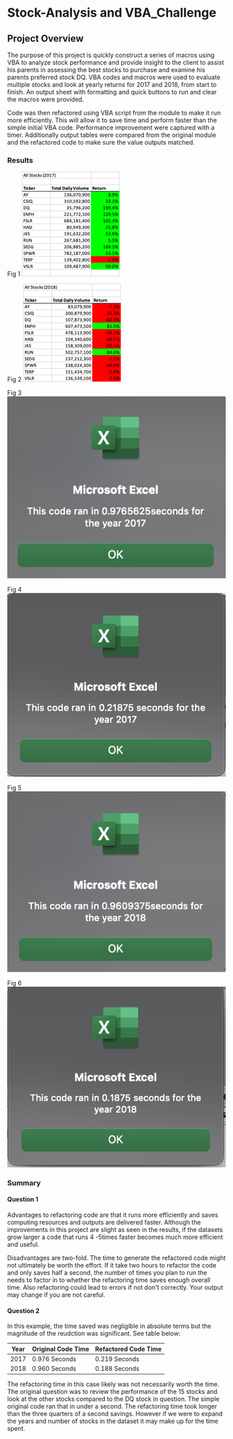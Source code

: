 # Stock-Analysis and VBA_Challenge

## Project Overview

The purpose of this project is quickly construct a series of macros using VBA to analyze stock performance and provide insight to the client to assist his parents in assessing the best stocks to purchase and examine his parents preferred stock DQ.  VBA codes and macros were used to evaluate multiple stocks and look at yearly returns for 2017 and 2018, from start to finish.  An output sheet with formatting and quick buttons to run and clear the macros were provided.

Code was then refactored using VBA script from the module to make it run more efficiently.  This will allow it to save time and perform faster than the simple initial VBA code. Performance improvement were captured with a timer.  Additionally output tables were compared from the original module and the refactored code to make sure the value outputs matched.

### Results


Fig 1 ![2017 Stock Performance](Resources/AllStocks_2017.png)

Fig 2 ![2018 Stock_Performance](Resources/AllStocks_2018.png)

Fig 3 ![Original 2017 Performance](Resources/Module_2_AllStockAnalysis_2017.png)

Fig 4 ![Refactored 2017 Performance](Resources/Vba_Challenge_2017.png)


Fig 5 ![Original 2018 Performance](Resources/Module_2_AllStockAnalysis_2018.png)

Fig 6 ![Refactored 2018 Performance](Resources/Vba_Challenge_2018.png)


### Summary

#### Question 1

Advantages to refactoring code are that it runs more efficiently and saves computing resources and outputs are delivered faster.  Although the improvements in this project are slight as seen in the results, if the datasets grow larger a code that runs 4 -5times faster becomes much more efficient and useful.
 
Disadvantages are two-fold.  The time to generate the refactored code might not ultimately be worth the effort.  If it take two hours to refactor the code and only saves half a second, the number of times you plan to run the needs to factor in to whether the refactoring time saves enough overall time.  Also refactoring could lead to errors if not don't correctly.  Your output may change if you are not careful.

#### Question 2
In this example, the time saved was negligible in absolute terms but the magnitude of the reudction was significant. See table below:

|Year|Original Code Time|Refactored Code Time|
|----|-----|-----|
|2017|0.976 Seconds|0.219 Seconds|
|2018|0.960 Seconds|0.188 Seconds|

The refactoring time in this case likely was not necessarily worth the time.  The original question was to review the performance of the 15 stocks and look at the other stocks compared to the DQ stock in question.  The simple original code ran that in under a second.  The refactoring time took longer than the three quarters of a second savings.  However if we were to expand the years and number of stocks in the dataset it may make up for the time spent.

